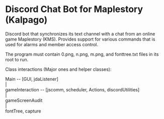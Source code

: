 # Discord Chat Bot for Maplestory (Kalpago)
Discord bot that synchronizes its text channel with a chat from an online game Maplestory (KMS). Provides support for various commands that is used for alarms and member access control.

The program must contain 0.png, n.png, m.png, and fonttree.txt files in its root to run.

Class interactions (Major ones and helper classes):

Main -- [GUI, jdaListener]  
|  
gameInteraction -- [jscomm, scheduler, Actions, discordUtilities]  
|  
gameScreenAudit   
|  
fontTree, capture
